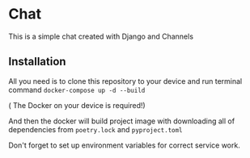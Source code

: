# Chat

This is a simple chat created with Django and Channels 

## Installation

All you need is to clone this repository to your device and run terminal command `docker-compose up -d --build`

( The Docker on your device is required!)

And then the docker will build project image with downloading all of dependencies from `poetry.lock` and `pyproject.toml`

Don't forget to set up environment variables for correct service work.
